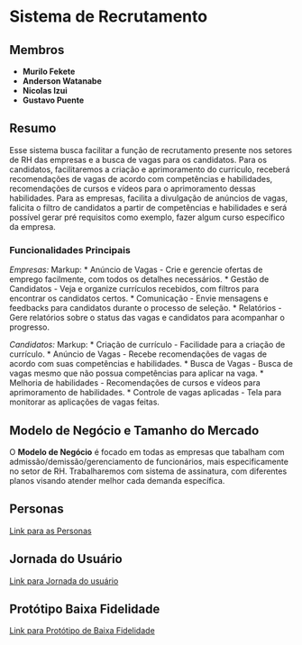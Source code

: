 # Sistema de Recrutamento

## Membros

- **Murilo Fekete**
- **Anderson Watanabe**
- **Nicolas Izui**
- **Gustavo Puente**

## Resumo

Esse sistema busca facilitar a função de recrutamento presente nos setores de RH das empresas e a busca de vagas para os candidatos. Para os candidatos, facilitaremos a criação e aprimoramento do curriculo, receberá recomendações de vagas de acordo com competências e habilidades, recomendações de cursos e vídeos para o aprimoramento dessas habilidades. Para as empresas, facilita a divulgação de anúncios de vagas, falicita o filtro de candidatos a partir de competências e habilidades e será possível gerar pré requisitos como exemplo, fazer algum curso específico da empresa.

### Funcionalidades Principais
*Empresas:*
Markup: * Anúncio de Vagas - Crie e gerencie ofertas de emprego facilmente, com todos os detalhes necessários.
        * Gestão de Candidatos - Veja e organize currículos recebidos, com filtros para encontrar os candidatos certos.
        * Comunicação - Envie mensagens e feedbacks para candidatos durante o processo de seleção.
        * Relatórios - Gere relatórios sobre o status das vagas e candidatos para acompanhar o progresso.

*Candidatos:*
Markup: * Criação de currículo - Facilidade para a criação de currículo. 
        * Anúncio de Vagas - Recebe recomendações de vagas de acordo com suas competências e habilidades.
        * Busca de Vagas - Busca de vagas  mesmo que não possua competências para aplicar na vaga.
        * Melhoria de habilidades - Recomendações de cursos e vídeos para aprimoramento de habilidades.
        * Controle de vagas aplicadas - Tela para monitorar as aplicações de vagas feitas.


## Modelo de Negócio e Tamanho do Mercado

O **Modelo de Negócio** é focado em todas as empresas que tabalham com admissão/demissão/gerenciamento de funcionários, mais especificamente no setor de RH. Trabalharemos com sistema de assinatura, com diferentes planos visando atender melhor cada demanda específica.

## Personas ##
[Link para as Personas](https://docs.google.com/document/d/1Oh7dlekGy7QAZXgoVzRk4Wh1fDr49nmUM_4pfBcwKhU/edit?usp=sharing)

## Jornada do Usuário ##
[Link para Jornada do usuário](https://docs.google.com/document/d/1vrhjX2bmsMwg-FooOiL9FfjCmMMTE7pwZO83OBCB2Wg/edit)


## Protótipo Baixa Fidelidade ##
[Link para Protótipo de Baixa Fidelidade](https://docs.google.com/document/d/1uwdFpkjvc_Sr5C31v68rRG7acy_T6ujgtFw0cQZzfBc/edit)

